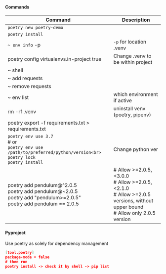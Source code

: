 #### Commands

| Command                                                                                                                     | Description                                                                                                                         |
| --------------------------------------------------------------------------------------------------------------------------- | ----------------------------------------------------------------------------------------------------------------------------------- |
| `poetry new poetry-demo`                                                                                                    |                                                                                                                                     |
| `poetry install`                                                                                                            |                                                                                                                                     |
| `~ env info` -p                                                                                                             | `-p` for location .venv                                                                                                             |
| poetry config virtualenvs.in-project true                                                                                   | Change .venv to be within project                                                                                                   |
| ~ shell                                                                                                                     |                                                                                                                                     |
| ~ add requests                                                                                                              |                                                                                                                                     |
| ~ remove requests                                                                                                           |                                                                                                                                     |
| ~ env list                                                                                                                  | which environment if active                                                                                                         |
| rm -rf .venv                                                                                                                | uninstall venv (poetry, pipenv)                                                                                                     |
| poetry export -f requirements.txt > requirements.txt                                                                        |                                                                                                                                     |
| `poetry env use 3.7`<br># or<br>`poetry env use /path/to/preferred/python/version<br>`<br>`poetry lock`<br>`poetry install` | Change python ver                                                                                                                   |
| poetry add pendulum@^2.0.5<br>poetry add pendulum@~2.0.5<br>poetry add "pendulum>=2.0.5"<br>poetry add pendulum == 2.0.5    | # Allow >=2.0.5, <3.0.0 <br># Allow >=2.0.5, <2.1.0 <br># Allow >=2.0.5 versions, without upper bound<br># Allow only 2.0.5 version |


#### Pyproject
Use poetry as solely for dependency management
```json
[tool.poetry]
package-mode = false
# then run
poetry install -> check it by shell -> pip list
```
